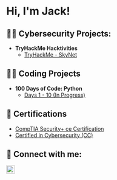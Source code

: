 <h1>Hi, I'm Jack! </h1>

<h2>👨‍💻 Cybersecurity Projects:</h2>

- <b>TryHackMe Hacktivities</b>
  - [TryHackMe - SkyNet](https://github.com/jackbarbaria/THMskynet)

<h2>👨‍💻 Coding Projects</h2>

- <b>100 Days of Code: Python</b>
  - [Days 1 - 10 (In Progress)](https://github.com/jackbarbaria/Days1_10)

<h2>📜 Certifications</h2>

- [CompTIA Security+ ce Certification](https://www.credly.com/badges/1afe34fb-e64d-464b-a2c6-cbf701344cde)
- [Certified in Cybersecurity (CC)](https://www.credly.com/badges/b647bb9b-8751-42d0-8641-ad1cd7a2ffcf)

<h2> 🤳 Connect with me:</h2>

[<img align="left" alt="JackBarbaria | LinkedIn" width="22px" src="https://cdn.jsdelivr.net/npm/simple-icons@v3/icons/linkedin.svg" />][linkedin]

[linkedin]: https://www.linkedin.com/in/jack-barbaria-1330207/

<!--

Here are some ideas to get you started:

- 🔭 I’m currently working on ...
- 🌱 I’m currently learning ...
- 👯 I’m looking to collaborate on ...
- 🤔 I’m looking for help with ...
- 💬 Ask me about ...
- 📫 How to reach me: ...
- 😄 Pronouns: ...
- ⚡ Fun fact: ...
-->
